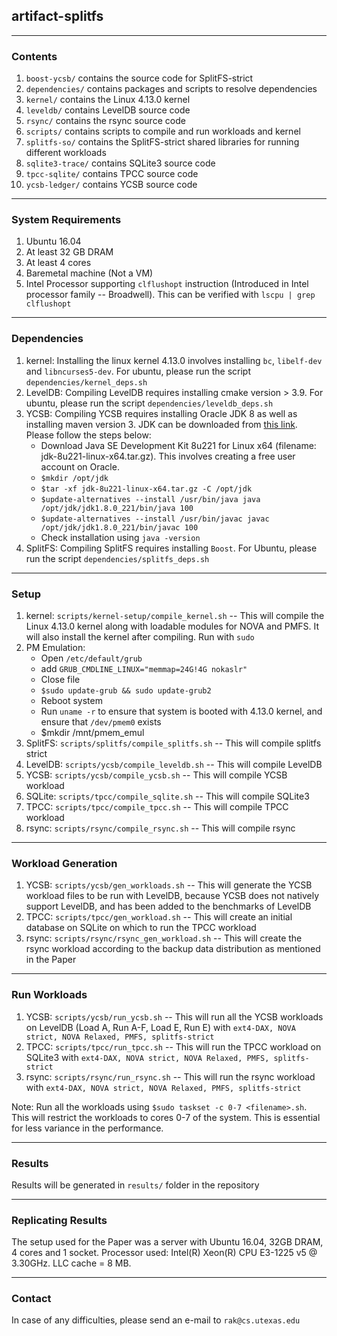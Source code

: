 ## artifact-splitfs

---

### Contents

1. `boost-ycsb/` contains the source code for SplitFS-strict
2. `dependencies/` contains packages and scripts to resolve dependencies
3. `kernel/` contains the Linux 4.13.0 kernel
4. `leveldb/` contains LevelDB source code
5. `rsync/` contains the rsync source code
6. `scripts/` contains scripts to compile and run workloads and kernel
7. `splitfs-so/` contains the SplitFS-strict shared libraries for running different workloads
8. `sqlite3-trace/` contains SQLite3 source code
9. `tpcc-sqlite/` contains TPCC source code
10. `ycsb-ledger/` contains YCSB source code

---

### System Requirements

1. Ubuntu 16.04
2. At least 32 GB DRAM
3. At least 4 cores
4. Baremetal machine (Not a VM)
5. Intel Processor supporting `clflushopt` instruction (Introduced in Intel processor family -- Broadwell). This can be verified with `lscpu | grep clflushopt`

---

### Dependencies

1. kernel: Installing the linux kernel 4.13.0 involves installing `bc`, `libelf-dev` and `libncurses5-dev`. For ubuntu, please run the script `dependencies/kernel_deps.sh`
2. LevelDB: Compiling LevelDB requires installing cmake version > 3.9. For ubuntu, please run the script `dependencies/leveldb_deps.sh`
3. YCSB: Compiling YCSB requires installing Oracle JDK 8 as well as installing maven version 3. JDK can be downloaded from [this link](https://www.oracle.com/technetwork/java/javase/downloads/jdk8-downloads-2133151.html). Please follow the steps below:
    * Download Java SE Development Kit 8u221 for Linux x64 (filename: jdk-8u221-linux-x64.tar.gz). This involves creating a free user account on Oracle.
    * `$mkdir /opt/jdk`
    * `$tar -xf jdk-8u221-linux-x64.tar.gz -C /opt/jdk`
    * `$update-alternatives --install /usr/bin/java java /opt/jdk/jdk1.8.0_221/bin/java 100`
    * `$update-alternatives --install /usr/bin/javac javac /opt/jdk/jdk1.8.0_221/bin/javac 100`
    * Check installation using `java -version`
4. SplitFS: Compiling SplitFS requires installing `Boost`. For Ubuntu, please run the script `dependencies/splitfs_deps.sh`

---

### Setup

1. kernel: `scripts/kernel-setup/compile_kernel.sh` -- This will compile the Linux 4.13.0 kernel along with loadable modules for NOVA and PMFS. It will also install the kernel after compiling. Run with `sudo` 
2. PM Emulation: 
    * Open `/etc/default/grub`
    * add `GRUB_CMDLINE_LINUX="memmap=24G!4G nokaslr"`
    * Close file
    * `$sudo update-grub && sudo update-grub2`
    * Reboot system
    * Run `uname -r` to ensure that system is booted with 4.13.0 kernel, and ensure that `/dev/pmem0` exists
    * $mkdir /mnt/pmem_emul
3. SplitFS: `scripts/splitfs/compile_splitfs.sh` -- This will compile splitfs strict
4. LevelDB: `scripts/ycsb/compile_leveldb.sh` -- This will compile LevelDB
5. YCSB: `scripts/ycsb/compile_ycsb.sh` -- This will compile YCSB workload
6. SQLite: `scripts/tpcc/compile_sqlite.sh` -- This will compile SQLite3
7. TPCC: `scripts/tpcc/compile_tpcc.sh` -- This will compile TPCC workload
8. rsync: `scripts/rsync/compile_rsync.sh` -- This will compile rsync

---

### Workload Generation

1. YCSB: `scripts/ycsb/gen_workloads.sh` -- This will generate the YCSB workload files to be run with LevelDB, because YCSB does not natively support LevelDB, and has been added to the benchmarks of LevelDB
2. TPCC: `scripts/tpcc/gen_workload.sh` -- This will create an initial database on SQLite on which to run the TPCC workload
3. rsync: `scripts/rsync/rsync_gen_workload.sh` -- This will create the rsync workload according to the backup data distribution as mentioned in the Paper

---

### Run Workloads

1. YCSB: `scripts/ycsb/run_ycsb.sh` -- This will run all the YCSB workloads on LevelDB (Load A, Run A-F, Load E, Run E) with `ext4-DAX, NOVA strict, NOVA Relaxed, PMFS, splitfs-strict` 
2. TPCC: `scripts/tpcc/run_tpcc.sh` -- This will run the TPCC workload on SQLite3 with `ext4-DAX, NOVA strict, NOVA Relaxed, PMFS, splitfs-strict`
3. rsync: `scripts/rsync/run_rsync.sh` -- This will run the rsync workload with `ext4-DAX, NOVA strict, NOVA Relaxed, PMFS, splitfs-strict`

Note: Run all the workloads using `$sudo taskset -c 0-7 <filename>.sh`. This will restrict the workloads to cores 0-7 of the system. This is essential for less variance in the performance. 


---

### Results

Results will be generated in `results/` folder in the repository

---

### Replicating Results

The setup used for the Paper was a server with Ubuntu 16.04, 32GB DRAM, 4 cores and 1 socket. Processor used: Intel(R) Xeon(R) CPU E3-1225 v5 @ 3.30GHz. LLC cache = 8 MB.

---

### Contact

In case of any difficulties, please send an e-mail to `rak@cs.utexas.edu`
